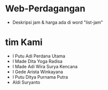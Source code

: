 # Web-Perdagangan
- Deskripsi jam & harga ada di word "list-jam"

# tim Kami
- I Putu Adi Perdana Utama
- I Made Dita Yoga Radisa
- I Made Adi Wira Surya Kencana
- I Gede Arista Winkayana
- I Putu Ditya Purnama Putra
- Aldi Suryanto
